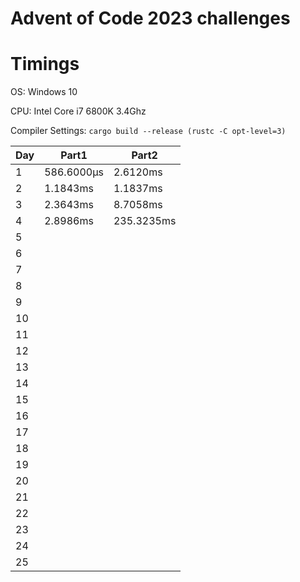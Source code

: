 # Advent of Code 2023 challenges

# Timings
OS: Windows 10

CPU: Intel Core i7 6800K 3.4Ghz

Compiler Settings: `cargo build --release (rustc -C opt-level=3)`

|Day|Part1|Part2|
|---|-----|-----|
|1|586.6000μs|2.6120ms|
|2|1.1843ms|1.1837ms|
|3|2.3643ms|8.7058ms|
|4|2.8986ms|235.3235ms|
|5|||
|6|||
|7|||
|8|||
|9|||
|10|||
|11|||
|12|||
|13|||
|14|||
|15|||
|16|||
|17|||
|18|||
|19|||
|20|||
|21|||
|22|||
|23|||
|24|||
|25|||